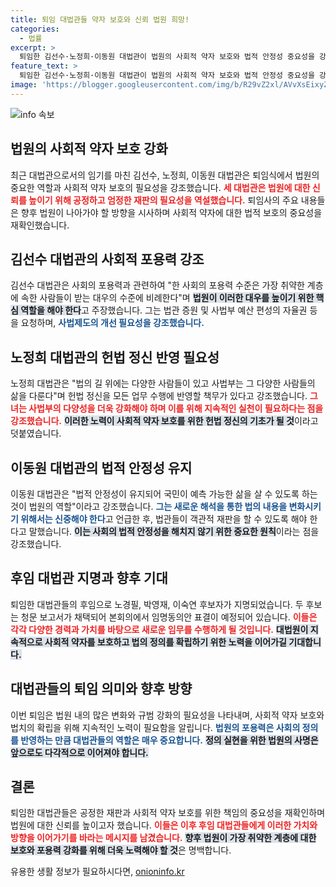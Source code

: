 ```yaml
---
title: 퇴임 대법관들 약자 보호와 신뢰 법원 희망!
categories:
  - 법률
excerpt: >
  퇴임한 김선수·노정희·이동원 대법관이 법원의 사회적 약자 보호와 법적 안정성 중요성을 강조하며 신뢰받는 법원으로 나아가길 기대했습니다. 후임 인사로 노경필·박영재·이숙연 후보자가 지명되었습니다.
feature_text: >
  퇴임한 김선수·노정희·이동원 대법관이 법원의 사회적 약자 보호와 법적 안정성 중요성을 강조하며 신뢰받는 법원으로 나아가길 기대했습니다. 후임 인사로 노경필·박영재·이숙연 후보자가 지명되었습니다.
image: 'https://blogger.googleusercontent.com/img/b/R29vZ2xl/AVvXsEixyZcFfHzMRdzZMjFBmAUKJYCLCGyLL1o632UiGVXcaFdKo_bkvkuCioo0uUKlGfBVcT3P84aROyZIXSBEx3Aw5nCQ3pTgDom1WDC4m8eifvWiAmWEEVb4x6G_l8C0QH225ldMjyaFvpxGEBGNO37VmDTDMHGhJPq73UglMfDca1-0aw/s1600/blogspot.png'
---
```


<p><img src="https://blogger.googleusercontent.com/img/b/R29vZ2xl/AVvXsEixyZcFfHzMRdzZMjFBmAUKJYCLCGyLL1o632UiGVXcaFdKo_bkvkuCioo0uUKlGfBVcT3P84aROyZIXSBEx3Aw5nCQ3pTgDom1WDC4m8eifvWiAmWEEVb4x6G_l8C0QH225ldMjyaFvpxGEBGNO37VmDTDMHGhJPq73UglMfDca1-0aw/s1600/blogspot.png" alt="info 속보" /></p>

<h2 data-ke-size="size26">법원의 사회적 약자 보호 강화</h2>

<p data-ke-size="size16">최근 대법관으로서의 임기를 마친 김선수, 노정희, 이동원 대법관은 퇴임식에서 법원의 중요한 역할과 사회적 약자 보호의 필요성을 강조했습니다. <b><span style="color: #ee2323;">세 대법관은 법원에 대한 신뢰를 높이기 위해 공정하고 엄정한 재판의 필요성을 역설했습니다.</span></b> 퇴임사의 주요 내용들은 향후 법원이 나아가야 할 방향을 시사하며 사회적 약자에 대한 법적 보호의 중요성을 재확인했습니다.</p>

<p data-ke-size="size16"></p>

<h2 data-ke-size="size26">김선수 대법관의 사회적 포용력 강조</h2>

<p data-ke-size="size16">김선수 대법관은 사회의 포용력과 관련하여 "한 사회의 포용력 수준은 가장 취약한 계층에 속한 사람들이 받는 대우의 수준에 비례한다"며 <b><span style="background-color: #21538527;">법원이 이러한 대우를 높이기 위한 핵심 역할을 해야 한다</span></b>고 주장했습니다. 그는 법관 증원 및 사법부 예산 편성의 자율권 등을 요청하며, <b><span style="color: #1a5490;">사법제도의 개선 필요성을 강조했습니다.</span></b></p>

<p data-ke-size="size16"></p>

<h2 data-ke-size="size26">노정희 대법관의 헌법 정신 반영 필요성</h2>

<p data-ke-size="size16">노정희 대법관은 "법의 길 위에는 다양한 사람들이 있고 사법부는 그 다양한 사람들의 삶을 다룬다"며 헌법 정신을 모든 업무 수행에 반영할 책무가 있다고 강조했습니다. <b><span style="color: #ee2323;">그녀는 사법부의 다양성을 더욱 강화해야 하며 이를 위해 지속적인 실천이 필요하다는 점을 강조했습니다.</span></b> <b><span style="background-color: #21538527;">이러한 노력이 사회적 약자 보호를 위한 헌법 정신의 기초가 될 것</span></b>이라고 덧붙였습니다.</p>

<p data-ke-size="size16"></p>

<h2 data-ke-size="size26">이동원 대법관의 법적 안정성 유지</h2>

<p data-ke-size="size16">이동원 대법관은 "법적 안정성이 유지되어 국민이 예측 가능한 삶을 살 수 있도록 하는 것이 법원의 역할"이라고 강조했습니다. <b><span style="color: #1a5490;">그는 새로운 해석을 통한 법의 내용을 변화시키기 위해서는 신중해야 한다</span></b>고 언급한 후, 법관들이 객관적 재판을 할 수 있도록 해야 한다고 말했습니다. <b><span style="background-color: #21538527;">이는 사회의 법적 안정성을 해치지 않기 위한 중요한 원칙</span></b>이라는 점을 강조했습니다.</p>

<p data-ke-size="size16"></p>

<h2 data-ke-size="size26">후임 대법관 지명과 향후 기대</h2>

<p data-ke-size="size16">퇴임한 대법관들의 후임으로 노경필, 박영재, 이숙연 후보자가 지명되었습니다. 두 후보는 청문 보고서가 채택되어 본회의에서 임명동의안 표결이 예정되어 있습니다. <b><span style="color: #ee2323;">이들은 각각 다양한 경력과 가치를 바탕으로 새로운 임무를 수행하게 될 것입니다.</span></b> <b><span style="background-color: #21538527;">대법원이 지속적으로 사회적 약자를 보호하고 법의 정의를 확립하기 위한 노력을 이어가길 기대합니다.</span></b></p>

<p data-ke-size="size16"></p>

<h2 data-ke-size="size26">대법관들의 퇴임 의미와 향후 방향</h2>

<p data-ke-size="size16">이번 퇴임은 법원 내의 많은 변화와 규범 강화의 필요성을 나타내며, 사회적 약자 보호와 법치의 확립을 위해 지속적인 노력이 필요함을 알립니다. <b><span style="color: #1a5490;">법원의 포용력은 사회의 정의를 반영하는 만큼 대법관들의 역할은 매우 중요합니다.</span></b> <b><span style="background-color: #21538527;">정의 실현을 위한 법원의 사명은 앞으로도 다각적으로 이어져야 합니다.</span></b></p>

<p data-ke-size="size16"></p>

<h2 data-ke-size="size26">결론</h2>

<p data-ke-size="size16">퇴임한 대법관들은 공정한 재판과 사회적 약자 보호를 위한 책임의 중요성을 재확인하며 법원에 대한 신뢰를 높이고자 했습니다. <b><span style="color: #ee2323;">이들은 이후 후임 대법관들에게 이러한 가치와 방향을 이어가기를 바라는 메시지를 남겼습니다.</span></b> <b><span style="background-color: #21538527;">향후 법원이 가장 취약한 계층에 대한 보호와 포용력 강화를 위해 더욱 노력해야 할 것</span></b>은 명백합니다.</p>

<p data-ke-size="size16"></p>
유용한 생활 정보가 필요하시다면, <a href="https://onioninfo.kr" rel="dofollow">onioninfo.kr</a>


